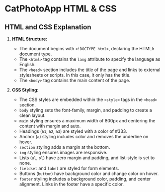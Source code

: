 # CatPhotoApp HTML & CSS

## HTML and CSS Explanation

1. **HTML Structure:**
   - The document begins with `<!DOCTYPE html>`, declaring the HTML5 document type.
   - The `<html>` tag contains the `lang` attribute to specify the language as English.
   - The `<head>` section includes the title of the page and links to external stylesheets or scripts. In this case, it only has the title.
   - The `<body>` tag contains the main content of the page.

2. **CSS Styling:**
   - The CSS styles are embedded within the `<style>` tags in the `<head>` section.
   - `body` styling sets the font-family, margin, and padding to create a clean layout.
   - `main` styling ensures a maximum width of 800px and centering the content with margin and auto.
   - Headings (`h1`, `h2`, `h3`) are styled with a color of #333.
   - Anchor (`a`) styling includes color and removes the underline on hover.
   - `section` styling adds a margin at the bottom.
   - `img` styling ensures images are responsive.
   - Lists (`ul`, `ol`) have zero margin and padding, and list-style is set to none.
   - `fieldset` and `label` are styled for form elements.
   - Buttons (`button`) have background color and change color on hover.
   - `footer` styling includes a background color, padding, and center alignment. Links in the footer have a specific color.
